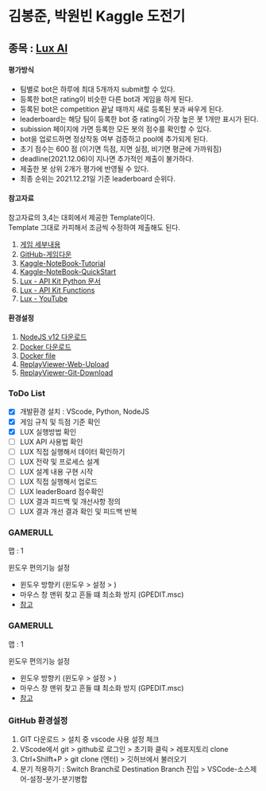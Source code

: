 # 김봉준, 박원빈 Kaggle 도전기

## 종목 : [Lux AI](https://www.kaggle.com/c/lux-ai-2021/overview)

#### 평가방식
- 팀별로 bot은 하루에 최대 5개까지 submit할 수 있다. 
- 등록한 bot은 rating이 비슷한 다른 bot과 게임을 하게 된다.
- 등록된 bot은 competition 끝날 때까지 새로 등록된 봇과 싸우게 된다.
- leaderboard는 해당 팀이 등록한 bot 중 rating이 가장 높은 봇 1개만 표시가 된다. 
- subission 페이지에 가면 등록한 모든 봇의 점수를 확인할 수 있다. 
- bot을 업로드하면 정상작동 여부 검증하고 pool에 추가되게 된다.
- 초기 점수는 600 점 (이기면 득점, 지면 실점, 비기면 평균에 가까워짐)
- deadline(2021.12.06)이 지나면 추가적인 제출이 불가하다.
- 제출한 봇 상위 2개가 평가에 반영될 수 있다.
- 최종 순위는 2021.12.21일 기준 leaderboard 순위다.

#### 참고자료
참고자료의 3,4는 대회에서 제공한 Template이다.  
Template 그대로 카피해서 조금씩 수정하여 제출해도 된다.
1. [게임 세부내용](https://www.kaggle.com/c/lux-ai-2021/overview/lux-ai-specifications)
2. [GitHub-게임다운](https://github.com/Lux-AI-Challenge/Lux-Design-2021)
3. [Kaggle-NoteBook-Tutorial](https://www.kaggle.com/stonet2000/lux-ai-season-1-jupyter-notebook-tutorial)
4. [Kaggle-NoteBook-QuickStart](https://www.kaggle.com/stonet2000/lux-ai-season-1-jupyter-notebook-quickstart)
5. [Lux - API Kit Python 문서](https://github.com/Lux-AI-Challenge/Lux-Design-2021/tree/master/kits/python)
6. [Lux - API Kit Functions](https://github.com/Lux-AI-Challenge/Lux-Design-2021/blob/master/kits/README.md)
7. [Lux - YouTube](https://www.youtube.com/channel/UCK4aJwBPG6nME0yLNUi3qQQ/videos)

#### 환경설정
1. [NodeJS v12 다운로드](https://nodejs.org/en/download/)
2. [Docker 다운로드](https://docs.docker.com/get-docker/)
3. [Docker file](https://github.com/Lux-AI-Challenge/Lux-Design-2021/blob/master/Dockerfile)
4. [ReplayViewer-Web-Upload](https://2021vis.lux-ai.org/)
5. [ReplayViewer-Git-Download](https://github.com/Lux-AI-Challenge/Lux-Viewer-2021)


 
### ToDo List
- [x] 개발환경 설치 : VScode, Python, NodeJS
- [x] 게임 규칙 및 득점 기준 확인
- [x] LUX 실행방법 확인 
- [ ] LUX API 사용법 확인
- [ ] LUX 직접 실행해서 데이터 확인하기
- [ ] LUX 전략 및 프로세스 설계
- [ ] LUX 설계 내용 구현 시작
- [ ] LUX 직접 실행해서 업로드
- [ ] LUX leaderBoard 점수확인
- [ ] LUX 결과 피드백 및 개선사항 정의
- [ ] LUX 결과 개선 결과 확인 및 피드백 반복

### GAMERULL
맵 : 1

윈도우 편의기능 설정
- 윈도우 방향키 (윈도우 > 설정 > )
- 마우스 창 맨위 찾고 흔들 떄 최소화 방지 (GPEDIT.msc)
- [참고](https://jsix.tistory.com/1105)

### GAMERULL
맵 : 1

윈도우 편의기능 설정
- 윈도우 방향키 (윈도우 > 설정 > )
- 마우스 창 맨위 찾고 흔들 떄 최소화 방지 (GPEDIT.msc)
- [참고](https://jsix.tistory.com/1105)


### GitHub 환경설정
1. GIT 다운로드 > 설치 중 vscode 사용 설정 체크
2. VScode에서 git > github로 로그인 > 초기화 클릭 > 레포지토리 clone
3. Ctrl+Shilft+P > git clone (엔터) > 깃허브에서 불러오기
4. 분기 적용하기 : Switch Branch로 Destination Branch 진입 > VSCode-소스제어-설정-분기-분기병합
